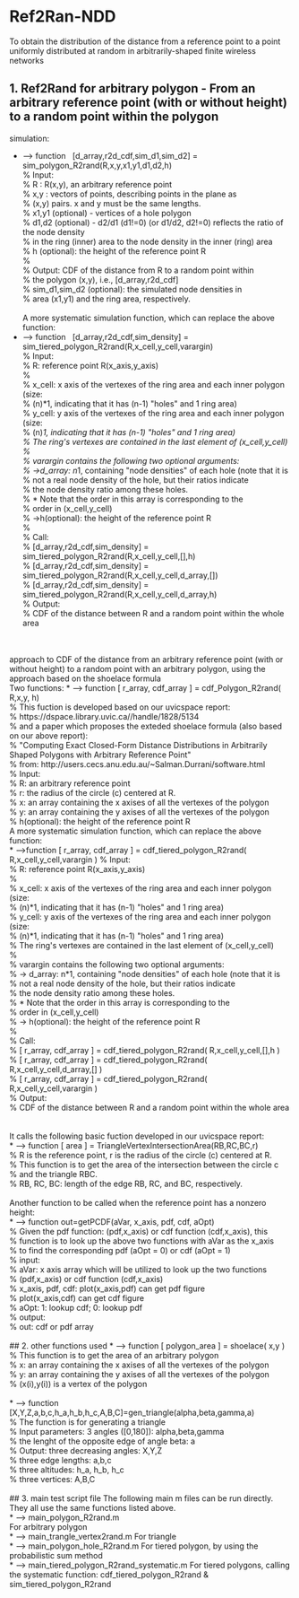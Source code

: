 # Ref2Ran-NDD
To obtain the distribution of the distance from a reference point to a point uniformly distributed at random in arbitrarily-shaped finite wireless networks

## 1. Ref2Rand for arbitrary polygon - From an arbitrary reference point (with or without height) to a random point within the polygon
   simulation:
   * --> function   [d_array,r2d_cdf,sim_d1,sim_d2] = sim_polygon_R2rand(R,x,y,x1,y1,d1,d2,h)</br>
        % Input:</br>
        %   R : R(x,y), an arbitrary reference point</br>
        %   x,y : vectors of points, describing points in the plane as</br>
        %        (x,y) pairs. x and y must be the same lengths.</br>
        %   x1,y1 (optional) - vertices of a hole polygon</br>
        %   d1,d2 (optional) - d2/d1 (d1!=0) (or d1/d2, d2!=0) reflects the ratio of the node density</br>
        %       in the ring (inner) area to the node density in the inner (ring) area</br>
        %   h (optional): the height of the reference point R</br>
        %</br>
        % Output: CDF of the distance from R to a random point within</br>
        %           the polygon (x,y), i.e., [d_array,r2d_cdf]</br>
        %         sim_d1,sim_d2 (optional): the simulated node densities in</br>
        %           area (x1,y1) and the ring area, respectively.</br>
        </br>
   A more systematic simulation function, which can replace the above function:</br>
   * --> function   [d_array,r2d_cdf,sim_density] = sim_tiered_polygon_R2rand(R,x_cell,y_cell,varargin)</br>
        % Input:</br>
        %   R: reference point R(x_axis,y_axis)</br>
        %</br>
        %   x_cell: x axis of the vertexes of the ring area and each inner polygon (size:</br>
        %                 (n)*1, indicating that it has (n-1) "holes" and 1 ring area)</br>
        %   y_cell: y axis of the vertexes of the ring area and each inner polygon (size:</br>
        %                 (n)*1, indicating that it has (n-1) "holes" and 1 ring area)</br>
        %           The ring's vertexes are contained in the last element of (x_cell,y_cell)</br>
        %</br>
        %   varargin contains the following two optional arguments:</br>
        %       ->d_array: n*1, containing "node densities" of each hole (note that it is</br>
        %            not a real node density of the hole, but their ratios indicate</br>
        %            the node density ratio among these holes.</br>
        %            * Note that the order in this array is corresponding to the</br>
        %              order in (x_cell,y_cell)</br>
        %       ->h(optional): the height of the reference point R</br>
        %</br>
        % Call:</br>
        %       [d_array,r2d_cdf,sim_density] = sim_tiered_polygon_R2rand(R,x_cell,y_cell,[],h)</br>
        %       [d_array,r2d_cdf,sim_density] = sim_tiered_polygon_R2rand(R,x_cell,y_cell,d_array,[])</br>
        %       [d_array,r2d_cdf,sim_density] = sim_tiered_polygon_R2rand(R,x_cell,y_cell,d_array,h)</br>
        % Output:</br>
        %   CDF of the distance between R and a random point within the whole area</br>
      </br>
</br>
   approach to CDF of the distance from an arbitrary reference point (with or without height) to a random point with an arbitrary polygon, using the approach based on the shoelace formula</br>
   Two functions:
   * --> function [ r_array, cdf_array ] = cdf_Polygon_R2rand( R,x,y, h)</br>
        % This fuction is developed based on our uvicspace report:</br>
        %   https://dspace.library.uvic.ca//handle/1828/5134</br>
        % and a paper which proposes the exteded shoelace formula (also based on our above report):</br>
        %   "Computing Exact Closed-Form Distance Distributions in Arbitrarily Shaped Polygons with Arbitrary Reference Point"</br>
        %       from: http://users.cecs.anu.edu.au/~Salman.Durrani/software.html</br>
        % Input:</br>
            % R: an arbitrary reference point</br>
            % r: the radius of the circle (c) centered at R.</br>
            % x: an array containing the x axises of all the vertexes of the polygon</br>
            % y: an array containing the y axises of all the vertexes of the polygon</br>
            % h(optional): the height of the reference point R</br>
   A more systematic simulation function, which can replace the above function:</br>
   * -->function [ r_array, cdf_array ] = cdf_tiered_polygon_R2rand( R,x_cell,y_cell,varargin )
        % Input:</br>
        %   R: reference point R(x_axis,y_axis)</br>
        %</br>
        %   x_cell: x axis of the vertexes of the ring area and each inner polygon (size:</br>
        %                 (n)*1, indicating that it has (n-1) "holes" and 1 ring area)</br>
        %   y_cell: y axis of the vertexes of the ring area and each inner polygon (size:</br>
        %                 (n)*1, indicating that it has (n-1) "holes" and 1 ring area)</br>
        %           The ring's vertexes are contained in the last element of (x_cell,y_cell)</br>
        %</br>
        %   varargin contains the following two optional arguments:</br>
        %      -> d_array: n*1, containing "node densities" of each hole (note that it is</br>
        %            not a real node density of the hole, but their ratios indicate</br>
        %            the node density ratio among these holes.</br>
        %            * Note that the order in this array is corresponding to the</br>
        %              order in (x_cell,y_cell)</br>
        %      -> h(optional): the height of the reference point R</br>
        %</br>
        % Call:</br>
        %       [ r_array, cdf_array ] = cdf_tiered_polygon_R2rand( R,x_cell,y_cell,[],h )</br>
        %       [ r_array, cdf_array ] = cdf_tiered_polygon_R2rand( R,x_cell,y_cell,d_array,[] )</br>
        %       [ r_array, cdf_array ] = cdf_tiered_polygon_R2rand( R,x_cell,y_cell,varargin )</br>
        % Output:</br>
        %   CDF of the distance between R and a random point within the whole area</br>
</br>
</br>       
   It calls the following basic fuction developed in our uvicspace report:</br>
   * --> function [ area ] = TriangleVertexIntersectionArea(RB,RC,BC,r)</br>
        % R is the reference point, r is the radius of the circle (c) centered at R.</br>
        % This function is to get the area of the intersection between the circle c</br>
        % and the triangle RBC.</br>
        % RB, RC, BC: length of the edge RB, RC, and BC, respectively.</br>
        </br>
   Another function to be called when the reference point has a nonzero height:</br>
   * --> function out=getPCDF(aVar, x_axis, pdf, cdf, aOpt)</br>
        % Given the pdf function: (pdf,x_axis) or cdf function (cdf,x_axis), this</br>
        %   function is to look up the above two functions with aVar as the x_axis</br>
        %   to find the corresponding pdf (aOpt = 0) or cdf (aOpt = 1)</br>
        % input:</br>
        %   aVar: x axis array which will be utilized to look up the two functions</br>
        %       (pdf,x_axis) or cdf function (cdf,x_axis)</br>
        %   x_axis, pdf, cdf: plot(x_axis,pdf) can get pdf figure</br>
        %                      plot(x_axis,cdf) can get cdf figure</br>
        %   aOpt: 1: lookup cdf; 0: lookup pdf</br>
        % output:</br>
        %   out: cdf or pdf array</br>
</br>
## 2. other functions used
   * --> function [ polygon_area ] = shoelace( x,y )</br>
        % This function is to get the area of an arbitrary polygon</br>
        % x: an array containing the x axises of all the vertexes of the polygon</br>
        % y: an array containing the y axises of all the vertexes of the polygon</br>
        % (x(i),y(i)) is a vertex of the polygon</br>
        </br>
   * --> function [X,Y,Z,a,b,c,h_a,h_b,h_c,A,B,C]=gen_triangle(alpha,beta,gamma,a)</br>
        % The function is for generating a triangle</br>
        % Input parameters: 3 angles ([0,180]): alpha,beta,gamma</br>
        %             the lenght of the opposite edge of angle beta: a</br>
        % Output: three decreasing angles: X,Y,Z</br>
        %         three edge lengths: a,b,c</br>
        %         three altitudes: h_a, h_b, h_c</br>
        %         three vertices: A,B,C</br>
        </br>
## 3. main test script file
   The following main m files can be run directly. They all use the same functions listed above.</br>
   * --> main_polygon_R2rand.m</br>
        For arbitrary polygon</br>
   * --> main_trangle_vertex2rand.m
        For triangle </br>
   * --> main_polygon_hole_R2rand.m
        For tiered polygon, by using the probabilistic sum method</br>
   * --> main_tiered_polygon_R2rand_systematic.m
        For tiered polygons, calling the systematic function: cdf_tiered_polygon_R2rand & sim_tiered_polygon_R2rand</br>
